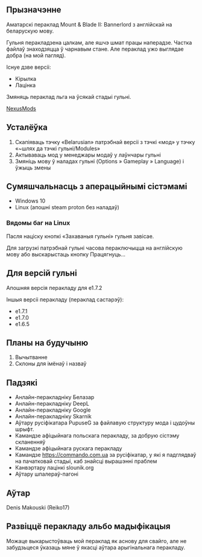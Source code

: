 
## Прызначэнне

Аматарскі пераклад Mount & Blade II: Bannerlord з англійскай на беларускую мову.

Гульня перакладзена цалкам, але яшчэ шмат працы наперадзе. Частка файлаў знаходзяцца ў чарнавым стане. Але пераклад ужо выглядае добра (на мой пагляд).

Існуе дзве версіі:
* Кірылка
* Лацінка

Змяняць пераклад льга на ўсякай стадыі гульні.

[NexusMods](https://www.nexusmods.com/mountandblade2bannerlord/mods/3735)

## Усталёўка

1. Скапіяваць тэчку «Belarusian» патрэбнай версіі з тэчкі «мод» у тэчку «~шлях да тэчкі гульні/Modules»
2. Актываваць мод у менеджары модаў у лаўнчары гульні
3. Змяніць мову ў наладах гульні (Options » Gameplay » Language) і ўжыць змены 

## Сумяшчальнасць з аперацыйнымі сістэмамі

* Windows 10
* Linux (апошні steam proton без наладаў)

### Вядомы баг на Linux

Пасля націску кнопкі «Захаваныя гульні» гульня завісае.

Для загрузкі патрэбнай гульні часова пераключыцца на англійскую мову або выскарыстаць кнопку Працягнуць...

## Для версій гульні

Апошняя версія перакладу для e1.7.2

Іншыя версіі перакладу (пераклад састарэў):
* e1.7.1
* e1.7.0
* e1.6.5

## Планы на будучыню
1. Вычытванне
2. Склоны для імёнаў і назваў

## Падзякі

* Анлайн-перакладніку Белазар
* Анлайн-перакладніку DeepL
* Анлайн-перакладніку Google
* Анлайн-перакладніку Skarnik
* Аўтару русіфікатара PupuseG за файлавую структуру мода і цудоўны шрыфт.
* Камандзе афіцыйнага польскага перакладу, за добрую сістэму скланенняў
* Камандзе афіцыйнага рускага перакладу
* Камандзе https://commando.com.ua за русіфікатар, у які я падглядваў на пачатковай стадыі, каб знайсці вырашэнні праблем
* Канвэртару лацінкі slounik.org
* Аўтару шпалераў-пагоні

## Аўтар

Denis Makouski (Reiko17)

## Развіццё перакладу альбо мадыфікацыя

Можаце выкарыстоўваць мой пераклад як аснову для свайго, але не забудзьцеся ўказаць мяне ў якасці аўтара арыгінальнага перакладу.
